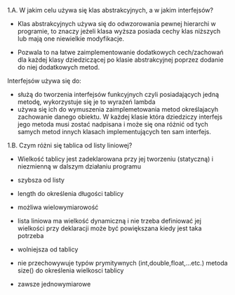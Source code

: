 1.A. W jakim celu używa się klas abstrakcyjnych, a w jakim interfejsów?

- Klas abstrakcyjnych używa się do odwzorowania pewnej hierarchi w programie, to znaczy
jeżeli klasa wyższa posiada cechy klas niższych lub mają one niewielkie modyfikacje.

- Pozwala to na łatwe zaimplementowanie dodatkowych cech/zachowań dla każdej klasy
dziedziczącej po klasie abstrakcyjnej poprzez dodanie do niej dodatkowych metod.

Interfejsów używa się do:
- służą do tworzenia interfejsów funkcyjnych czyli posiadających jedną metodę, wykorzystuje się je to wyrażeń lambda
- używa się ich do wymuszenia zaimplemetowania metod określajacyh zachowanie danego obiektu. W każdej klasie która dziedziczy interfejs jego metoda musi zostać nadpisana i może się ona różnić od tych samych metod innych klasach implementujących ten sam interfejs.

1.B. Czym różni się tablica od listy liniowej?

- Wielkość tablicy jest zadeklarowana przy jej tworzeniu (statyczną) i niezmienną w dalszym działaniu programu
- szybsza od listy
- length do określenia długości tablicy
- możliwa wielowymiarowość

- lista liniowa ma wielkość dynamiczną i nie trzeba definiować jej wielkości przy deklaracji
może być powiększana kiedy jest taka potrzeba
- wolniejsza od tablicy
- nie przechowywuje typów prymitywnych (int,double,float,...etc.)
metoda size() do określenia wielkosci tablicy 
- zawsze jednowymiarowe
